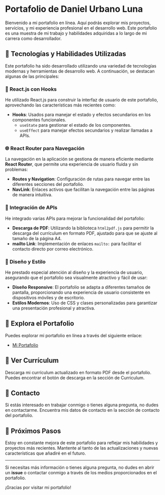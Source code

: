 # Portafolio de Daniel Urbano Luna

Bienvenido a mi portafolio en línea. Aquí podrás explorar mis proyectos, servicios, y mi experiencia profesional en el desarrollo web. Este portafolio es una muestra de mi trabajo y habilidades adquiridas a lo largo de mi carrera como desarrollador.

## 🚀 Tecnologías y Habilidades Utilizadas

Este portafolio ha sido desarrollado utilizando una variedad de tecnologías modernas y herramientas de desarrollo web. A continuación, se destacan algunas de las principales:

### 🌟 **React.js** con Hooks

He utilizado React.js para construir la interfaz de usuario de este portafolio, aprovechando las características más recientes como:

- **Hooks**: Usados para manejar el estado y efectos secundarios en los componentes funcionales.
  - `useState` para gestionar el estado de los componentes.
  - `useEffect` para manejar efectos secundarios y realizar llamadas a APIs.

### 🌐 **React Router** para Navegación

La navegación en la aplicación se gestiona de manera eficiente mediante **React Router**, que permite una experiencia de usuario fluida y sin problemas:

- **Routes y Navigation**: Configuración de rutas para navegar entre las diferentes secciones del portafolio.
- **NavLink**: Enlaces activos que facilitan la navegación entre las páginas de manera intuitiva.

### 📑 **Integración de APIs**

He integrado varias APIs para mejorar la funcionalidad del portafolio:

- **Descarga de PDF**: Utilizando la biblioteca `html2pdf.js` para permitir la descarga del currículum en formato PDF, ajustado para que se ajuste al tamaño de la página A4.
- **mailto Link**: Implementación de enlaces `mailto:` para facilitar el contacto directo por correo electrónico.

### 🎨 **Diseño y Estilo**

He prestado especial atención al diseño y la experiencia de usuario, asegurando que el portafolio sea visualmente atractivo y fácil de usar:

- **Diseño Responsive**: El portafolio se adapta a diferentes tamaños de pantalla, proporcionando una experiencia de usuario consistente en dispositivos móviles y de escritorio.
- **Estilos Modernos**: Uso de CSS y clases personalizadas para garantizar una presentación profesional y atractiva.

## 🔗 **Explora el Portafolio**

Puedes explorar mi portafolio en línea a través del siguiente enlace:

- [Mi Portafolio](https://danielurbanoluna.github.io/portafoliodul/)

## 📄 **Ver Currículum**

Descarga mi currículum actualizado en formato PDF desde el portafolio. Puedes encontrar el botón de descarga en la sección de Curriculum.

## 💬 **Contacto**

Si estás interesado en trabajar conmigo o tienes alguna pregunta, no dudes en contactarme. Encuentra mis datos de contacto en la sección de contacto del portafolio.

## 🚧 **Próximos Pasos**

Estoy en constante mejora de este portafolio para reflejar mis habilidades y proyectos más recientes. Mantente al tanto de las actualizaciones y nuevas características que añadiré en el futuro.

---

Si necesitas más información o tienes alguna pregunta, no dudes en abrir un **issue** o contactar conmigo a través de los medios proporcionados en el portafolio.

¡Gracias por visitar mi portafolio!
